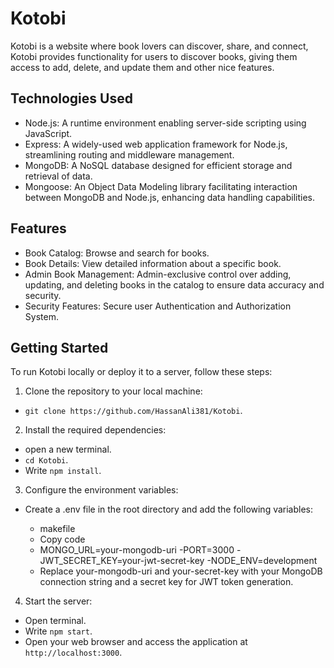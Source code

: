 # Kotobi
Kotobi is a website where book lovers can discover, share, and connect, Kotobi provides functionality for users to discover books, giving them access to add, delete, and update them 
and other nice features.

## Technologies Used
- Node.js: A runtime environment enabling server-side scripting using JavaScript.
- Express: A widely-used web application framework for Node.js, streamlining routing and middleware management.
- MongoDB: A NoSQL database designed for efficient storage and retrieval of data.
- Mongoose: An Object Data Modeling library facilitating interaction between MongoDB and Node.js, enhancing data handling capabilities.

## Features
- Book Catalog: Browse and search for books.
- Book Details: View detailed information about a specific book.
- Admin Book Management: Admin-exclusive control over adding, updating, and deleting books in the catalog to ensure data accuracy and security.
- Security Features: Secure user Authentication and Authorization System.

## Getting Started
To run Kotobi locally or deploy it to a server, follow these steps:

1. Clone the repository to your local machine:

- `git clone https://github.com/HassanAli381/Kotobi`.

2. Install the required dependencies:

- open a new terminal.
- `cd Kotobi`.
- Write `npm install`.

3. Configure the environment variables:
- Create a .env file in the root directory and add the following variables:

  - makefile
  - Copy code
  - MONGO_URL=your-mongodb-uri
  -PORT=3000
  -JWT_SECRET_KEY=your-jwt-secret-key
  -NODE_ENV=development
  - Replace your-mongodb-uri and your-secret-key with your MongoDB connection string and a secret key for JWT token generation.

4. Start the server:

- Open terminal.
- Write `npm start`.
- Open your web browser and access the application at `http://localhost:3000`.
